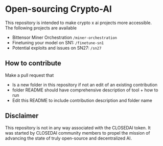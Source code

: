 # Open-sourcing Crypto-AI

This repository is intended to make crypto x ai projects more accessible. The following projects are available

- Bittensor Miner Orchestration `/miner-orchestration`
- Finetuning your model on SN1: `/finetune-sn1`
- Potential exploits and issues on SN27: `/sn27`

## How to contribute

Make a pull request that

- Is a new folder in this repository if not an edit of an existing contribution
- folder README should have comprehensive description of tool + how to run
- Edit this README to include contribution description and folder name

## Disclaimer

This repository is not in any way associated with the CLOSEDAI token. It was started by CLOSEDAI community members to propel the mission of advancing the state of truly open-source and decentralized AI.
